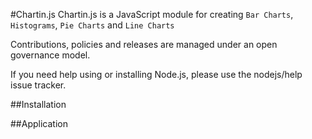 #Chartin.js
Chartin.js is a JavaScript module for creating `Bar Charts`, `Histograms`, `Pie Charts` and `Line Charts`

Contributions, policies and releases are managed under an open governance model.

If you need help using or installing Node.js, please use the nodejs/help issue tracker.

##Installation

##Application
